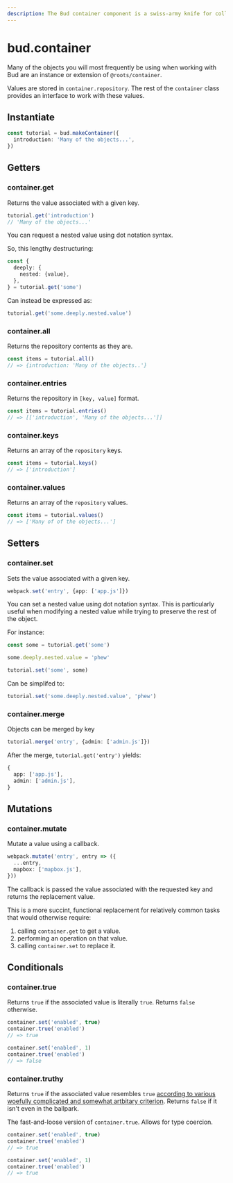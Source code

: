 ```yaml
---
description: The Bud container component is a swiss-army knife for collecting and manipulating data.
---
```


# bud.container

Many of the objects you will most frequently be using when working with Bud are an instance or extension of `@roots/container`.

Values are stored in `container.repository`. The rest of the `container` class provides an interface to work with these values.

## Instantiate

```ts
const tutorial = bud.makeContainer({
  introduction: 'Many of the objects...',
})
```

## Getters

### container.get

Returns the value associated with a given key.

```ts
tutorial.get('introduction')
// 'Many of the objects...'
```

You can request a nested value using dot notation syntax.

So, this lengthy destructuring:

```ts
const {
  deeply: {
    nested: {value},
  },
} = tutorial.get('some')
```

Can instead be expressed as:

```ts
tutorial.get('some.deeply.nested.value')
```

### container.all

Returns the repository contents as they are.

```ts
const items = tutorial.all()
// => {introduction: 'Many of the objects..'}
```

### container.entries

Returns the repository in `[key, value]` format.

```ts
const items = tutorial.entries()
// => [['introduction', 'Many of the objects...']]
```

### container.keys

Returns an array of the `repository` keys.

```ts
const items = tutorial.keys()
// => ['introduction']
```

### container.values

Returns an array of the `repository` values.

```ts
const items = tutorial.values()
// => ['Many of of the objects...']
```

## Setters

### container.set

Sets the value associated with a given key.

```ts
webpack.set('entry', {app: ['app.js']})
```

You can set a nested value using dot notation syntax. This is particularly useful when modifying a nested value while trying to preserve the rest of the object.

For instance:

```ts
const some = tutorial.get('some')

some.deeply.nested.value = 'phew'

tutorial.set('some', some)
```

Can be simplifed to:

```ts
tutorial.set('some.deeply.nested.value', 'phew')
```

### container.merge

Objects can be merged by key

```ts
tutorial.merge('entry', {admin: ['admin.js']})
```

After the merge, `tutorial.get('entry')` yields:

```ts
{
  app: ['app.js'],
  admin: ['admin.js'],
}
```

## Mutations

### container.mutate

Mutate a value using a callback.

```ts
webpack.mutate('entry', entry => ({
  ...entry,
  mapbox: ['mapbox.js'],
}))
```

The callback is passed the value associated with the requested key and returns the replacement value.

This is a more succint, functional replacement for relatively common tasks that would otherwise require:

1. calling `container.get` to get a value.
2. performing an operation on that value.
3. calling `container.set` to replace it.

## Conditionals

### container.true

Returns `true` if the associated value is literally `true`. Returns `false` otherwise.

```ts
container.set('enabled', true)
container.true('enabled')
// => true
```

```ts
container.set('enabled', 1)
container.true('enabled')
// => false
```

### container.truthy

Returns `true` if the associated value resembles `true` [according to various woefully complicated and somewhat artbitary criterion](https://developer.mozilla.org/en-US/docs/Glossary/Truthy). Returns `false` if it isn't even in the ballpark.

The fast-and-loose version of `container.true`. Allows for type coercion.

```ts
container.set('enabled', true)
container.true('enabled')
// => true
```

```ts
container.set('enabled', 1)
container.true('enabled')
// => true
```

